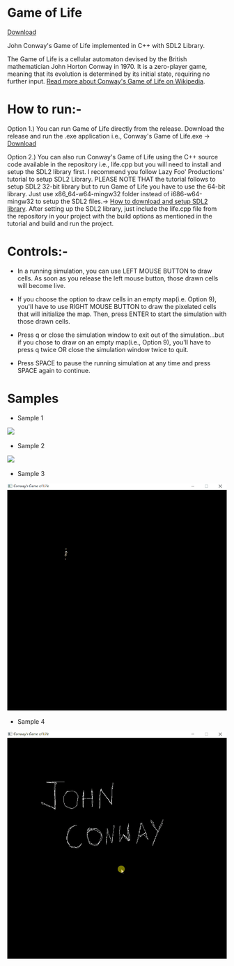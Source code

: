 # Game of Life

[Download](https://github.com/dipesh-m/Game-of-Life/releases)

John Conway's Game of Life implemented in C++ with SDL2 Library.

The Game of Life is a cellular automaton devised by the British mathematician John Horton Conway in 1970. It is a zero-player game, meaning that its evolution is determined by its initial state, requiring no further input. [Read more about Conway's Game of Life on Wikipedia](https://en.wikipedia.org/wiki/Conway%27s_Game_of_Life).

# How to run:-

Option 1.) You can run Game of Life directly from the release. Download the release and run the .exe application i.e., Conway's Game of Life.exe -> [Download](https://github.com/dipesh-m/Game-of-Life/releases)

Option 2.) You can also run Conway's Game of Life using the C++ source code available in the repository i.e., life.cpp but you will need to install and setup the SDL2 library first. I recommend you follow Lazy Foo' Productions' tutorial to setup SDL2 Library. PLEASE NOTE THAT the tutorial follows to setup SDL2 32-bit library but to run Game of Life you have to use the 64-bit library. Just use x86_64-w64-mingw32 folder instead of i686-w64-mingw32 to setup the SDL2 files.-> [How to download and setup SDL2 library](http://lazyfoo.net/tutorials/SDL/01_hello_SDL/index.php).
After setting up the SDL2 library, just include the life.cpp file from the repository in your project with the build options as mentioned in the tutorial and build and run the project.

# Controls:-

- In a running simulation, you can use LEFT MOUSE BUTTON to draw cells. As soon as you release the left mouse button, those drawn cells will become live.

- If you choose the option to draw cells in an empty map(i.e. Option 9), you'll have to use RIGHT MOUSE BUTTON to draw the pixelated cells that will initialize the map. Then, press ENTER to start the simulation with those drawn cells.

- Press q or close the simulation window to exit out of the simulation...but if you chose to draw on an empty map(i.e., Option 9), you'll have to press q twice OR close the simulation window twice to quit.

- Press SPACE to pause the running simulation at any time and press SPACE again to continue.

# Samples

- Sample 1

![](samples/example1.gif)


- Sample 2

![](samples/example2.gif)


- Sample 3

![](samples/example3.gif)


- Sample 4

![](samples/example4.gif)